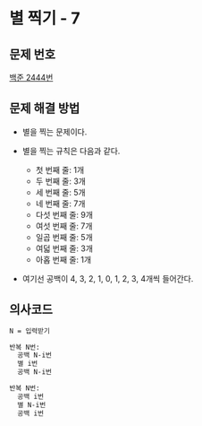 # 별 찍기 - 7

## 문제 번호
[백준 2444번](https://www.acmicpc.net/problem/2444)

## 문제 해결 방법
- 별을 찍는 문제이다.
- 별을 찍는 규칙은 다음과 같다.
  - 첫 번째 줄: 1개
  - 두 번째 줄: 3개
  - 세 번째 줄: 5개
  - 네 번째 줄: 7개
  - 다섯 번째 줄: 9개
  - 여섯 번째 줄: 7개
  - 일곱 번째 줄: 5개
  - 여덟 번째 줄: 3개
  - 아홉 번째 줄: 1개

- 여기선 공백이 4, 3, 2, 1, 0, 1, 2, 3, 4개씩 들어간다.


## 의사코드
```md
N = 입력받기

반복 N번:
  공백 N-i번
  별 i번
  공백 N-i번

반복 N번:
  공백 i번
  별 N-i번
  공백 i번